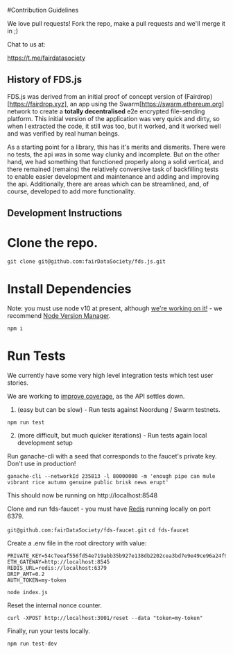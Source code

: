 #Contribution Guidelines

We love pull requests! Fork the repo, make a pull requests and we'll merge it in ;)

Chat to us at:

https://t.me/fairdatasociety

## History of FDS.js

FDS.js was derived from an initial proof of concept version of (Fairdrop)[https://fairdrop.xyz], an app using the Swarm[https://swarm.ethereum.org] network to create a **totally decentralised** e2e encrypted file-sending platform. This initial version of the application was very quick and dirty, so when I extracted the code, it still was too, but it worked, and it worked well and was verified by real human beings.

As a starting point for a library, this has it's merits and dismerits. There were no tests, the api was in some way clunky and incomplete. But on the other hand, we had something that functioned properly along a solid vertical, and there remained (remains) the relatively conversive task of backfilling tests to enable easier development and maintenance and adding and improving the api. Additionally, there are areas which can be streamlined, and, of course, developed to add more functionality.

## Development Instructions

# Clone the repo.

`git clone git@github.com:fairDataSociety/fds.js.git`

# Install Dependencies

Note: you must use node v10 at present, although [we're working on it!](https://github.com/fairDataSociety/fds.js/issues/61) - we recommend [Node Version Manager](https://github.com/fairDataSociety/fds.js/issues/61).

`npm i`

# Run Tests

We currently have some very high level integration tests which test user stories.

We are working to [improve coverage](https://github.com/fairDataSociety/fds.js/issues/69), as the API settles down.

1. (easy but can be slow) - Run tests against Noordung / Swarm testnets.

`npm run test`

2. (more difficult, but much quicker iterations) - Run tests again local development setup

Run ganache-cli with a seed that corresponds to the faucet's private key. Don't use in production!

`ganache-cli --networkId 235813 -l 80000000 -m 'enough pipe can mule vibrant rice autumn genuine public brisk news erupt'`

This should now be running on http://localhost:8548

Clone and run fds-faucet - you must have [Redis](https://redis.io/) running locally on port 6379.

`git@github.com:fairDataSociety/fds-faucet.git`
`cd fds-faucet`

Create a .env file in the root directory with value:

```
PRIVATE_KEY=54c7eeaf556fd54e719abb35b927e138db2202cea3bd7e9e49ce96a24f963302
ETH_GATEWAY=http://localhost:8545
REDIS_URL=redis://localhost:6379
DRIP_AMT=0.2
AUTH_TOKEN=my-token
```

`node index.js`

Reset the internal nonce counter.

`curl -XPOST http://localhost:3001/reset --data "token=my-token"`

Finally, run your tests locally.

`npm run test-dev`
